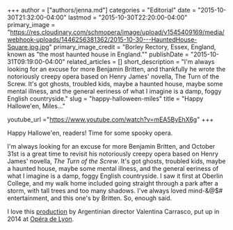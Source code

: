 +++
author = ["authors/jenna.md"]
categories = "Editorial"
date = "2015-10-30T21:32:00-04:00"
lastmod = "2015-10-30T22:20:00-04:00"
primary_image = "https://res.cloudinary.com/schmopera/image/upload/v1545409169/media/webhook-uploads/1446256381362/2015-10-30---HauntedHouse-Square.jpg.jpg"
primary_image_credit = "Borley Rectory, Essex, England, known as \"the most haunted house in England.\""
publishDate = "2015-10-31T09:19:00-04:00"
related_articles = []
short_description = "I&#039;m always looking for an excuse for more Benjamin Britten, and thankfully he wrote the notoriously creepy opera based on Henry James&#039; novella, The Turn of the Screw. It&#039;s got ghosts, troubled kids, maybe a haunted house, maybe some mental illness, and the general eeriness of what I imagine is a damp, foggy English countryside."
slug = "happy-halloween-miles"
title = "Happy Hallowe&#039;en, Miles..."

youtube_url ="https://www.youtube.com/watch?v=mEA5ByEhX6g"
+++

Happy Hallowe'en, readers! Time for some spooky opera.

I'm always looking for an excuse for more Benjamin Britten, and October 31st is a great time to revisit his notoriously creepy opera based on Henry James' novella, *The Turn of the Screw*. It's got ghosts, troubled kids, maybe a haunted house, maybe some mental illness, and the general eeriness of what I imagine is a damp, foggy English countryside. I saw it first at Oberlin College, and my walk home included going straight through a park after a storm, with tall trees and too many shadows. I've always loved mind-&@$# entertainment, and this one's by Britten. So, enough said.

I love this [production](http://new.spectator.co.uk/2014/04/brittens-worldwide-reputation-is-enhanced-in-lyon/) by Argentinian director Valentina Carrasco, put up in 2014 at [Opéra de Lyon](http://www.opera-lyon.com/).
